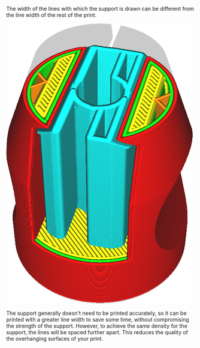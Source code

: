 The width of the lines with which the support is drawn can be different from the line width of the rest of the print.

![The lines of support are wider than the rest of the lines](../images/support_line_width.png)

The support generally doesn't need to be printed accurately, so it can be printed with a greater line width to save some time, without compromising the strength of the support. However, to achieve the same density for the support, the lines will be spaced further apart. This reduces the quality of the overhanging surfaces of your print.